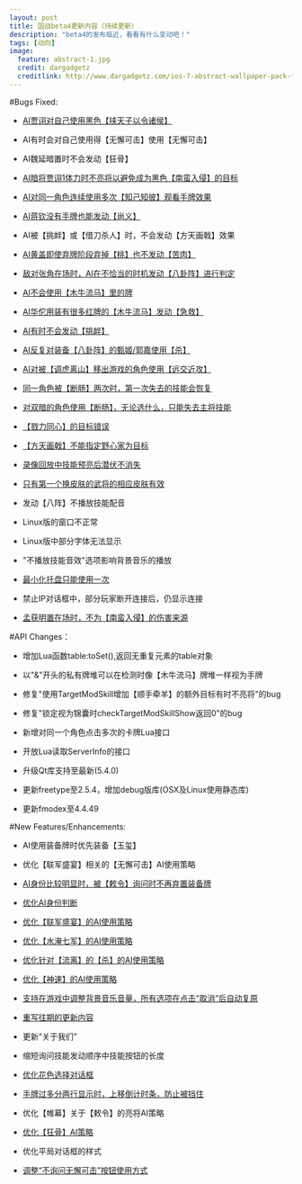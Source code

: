 ```yaml
---
layout: post
title: 国战beta4更新内容（持续更新）
description: "beta4的发布临近，看看有什么变动吧！"
tags: [动向]
image:
  feature: abstract-1.jpg
  credit: dargadgetz
  creditlink: http://www.dargadgetz.com/ios-7-abstract-wallpaper-pack-for-iphone-5-and-ipod-touch-retina/
---
```


#Bugs Fixed:

* [AI贾诩对自己使用黑色【挟天子以令诸侯】](http://tieba.baidu.com/p/3439569041)

* AI有时会对自己使用得【无懈可击】使用【无懈可击】
  
* AI魏延暗置时不会发动【狂骨】

* [AI暗将贾诩1体力时不亮将以避免成为黑色【南蛮入侵】的目标](http://tieba.baidu.com/p/3439569041)
  
* [AI对同一角色连续使用多次【知己知彼】观看手牌效果](http://tieba.baidu.com/p/3439569041)
  
* [AI蒋钦没有手牌也能发动【尚义】](http://tieba.baidu.com/p/3439569041)
  
* AI被【挑衅】或【借刀杀人】时，不会发动【方天画戟】效果
  
* [AI黄盖即使弃牌阶段弃掉【桃】也不发动【苦肉】](https://github.com/Mogara/QSanguosha-For-Hegemony/issues/258)
  
* [敌对张角在场时，AI在不恰当的时机发动【八卦阵】进行判定](https://github.com/Mogara/QSanguosha-For-Hegemony/issues/258)
  
* [AI不会使用【木牛流马】里的牌](https://github.com/Mogara/QSanguosha-For-Hegemony/issues/258)
  
* [AI华佗用装有很多红牌的【木牛流马】发动【急救】](https://github.com/Mogara/QSanguosha-For-Hegemony/issues/258)
  
* [AI有时不会发动【挑衅】](https://github.com/Mogara/QSanguosha-For-Hegemony/issues/258)
  
* [AI反复对装备【八卦阵】的甄姬/郭嘉使用【杀】](https://github.com/Mogara/QSanguosha-For-Hegemony/issues/258)
  
* [AI对被【调虎离山】移出游戏的角色使用【远交近攻】](https://github.com/Mogara/QSanguosha-For-Hegemony/issues/258)
  
* [同一角色被【断肠】两次时，第一次失去的技能会恢复](https://github.com/Mogara/QSanguosha-For-Hegemony/issues/279)
  
* [对双暗的角色使用【断肠】，无论选什么，只能失去主将技能](https://github.com/Mogara/QSanguosha-For-Hegemony/issues/270)
  
* [【戮力同心】的目标错误](https://github.com/Mogara/QSanguosha-For-Hegemony/issues/274)
  
* [【方天画戟】不能指定野心家为目标](https://github.com/Mogara/QSanguosha-For-Hegemony/issues/275)
  
* [录像回放中技能预亮后潜伏不消失](https://github.com/Mogara/QSanguosha-For-Hegemony/issues/272)
  
* [只有第一个换皮肤的武将的相应皮肤有效](http://tieba.baidu.com/p/3439569041)
  
* 发动【八阵】不播放技能配音
  
* Linux版的窗口不正常
  
* Linux版中部分字体无法显示
  
* "不播放技能音效"选项影响背景音乐的播放
  
* [最小化托盘只能使用一次](http://tieba.baidu.com/p/2357497936)
  
* 禁止IP对话框中，部分玩家断开连接后，仍显示连接
  
* [孟获明置在场时，不为【南蛮入侵】的伤害来源](http://tieba.baidu.com/p/3439569041)
  
#API Changes：

* 增加Lua函数table:toSet(),返回无重复元素的table对象
  
* 以"&"开头的私有牌堆可以在检测时像【木牛流马】牌堆一样视为手牌
  
* 修复"使用TargetModSkill增加【顺手牵羊】的额外目标有时不亮将"的bug
  
* 修复"锁定视为锦囊时checkTargetModSkillShow返回0"的bug
  
* 新增对同一个角色点击多次的卡牌Lua接口
  
* 开放Lua读取ServerInfo的接口
  
* 升级Qt库支持至最新(5.4.0)
  
* 更新freetype至2.5.4，增加debug版库(OSX及Linux使用静态库)
  
* 更新fmodex至4.4.49
  
#New Features/Enhancements:

* AI使用装备牌时优先装备【玉玺】
  
* 优化【联军盛宴】相关的【无懈可击】AI使用策略
  
* [AI身份比较明显时，被【敕令】询问时不再弃置装备牌](http://tieba.baidu.com/p/3439569041)
  
* [优化AI身份判断](https://github.com/Mogara/QSanguosha-For-Hegemony/issues/258)
  
* [优化【联军盛宴】的AI使用策略](https://github.com/Mogara/QSanguosha-For-Hegemony/issues/258)
  
* [优化【水淹七军】的AI使用策略](https://github.com/Mogara/QSanguosha-For-Hegemony/issues/258)
  
* [优化针对【流离】的【杀】的AI使用策略](https://github.com/Mogara/QSanguosha-For-Hegemony/issues/258)
  
* [优化【神速】的AI使用策略](https://github.com/Mogara/QSanguosha-For-Hegemony/issues/258)
  
* [支持在游戏中调整背景音乐音量，所有选项在点击“取消”后自动复原](https://github.com/Mogara/QSanguosha-For-Hegemony/issues/278)
  
* [重写往期的更新内容](http://tieba.baidu.com/p/3450767214)
  
* 更新“关于我们”
  
* 缩短询问技能发动顺序中技能按钮的长度
  
* [优化花色选择对话框](http://tieba.baidu.com/p/3399890782?pn=4)
  
* [手牌过多分两行显示时，上移倒计时条，防止被挡住](http://tieba.baidu.com/p/3439569041?pn=2)
  
* 优化【帷幕】关于【敕令】的亮将AI策略
  
* [优化【狂骨】AI策略](http://tieba.baidu.com/p/3439569041)
  
* 优化平局对话框的样式
  
* [调整“不询问无懈可击”按钮使用方式](http://tieba.baidu.com/p/3399890782?pid=60513158733#60513158733)